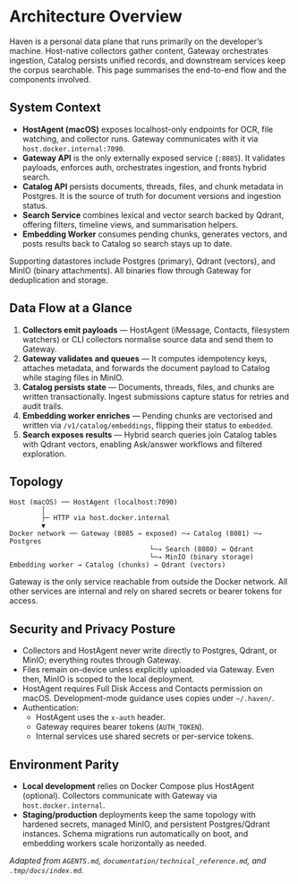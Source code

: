 # Architecture Overview

Haven is a personal data plane that runs primarily on the developer’s machine. Host-native collectors gather content, Gateway orchestrates ingestion, Catalog persists unified records, and downstream services keep the corpus searchable. This page summarises the end-to-end flow and the components involved.

## System Context

- **HostAgent (macOS)** exposes localhost-only endpoints for OCR, file watching, and collector runs. Gateway communicates with it via `host.docker.internal:7090`.
- **Gateway API** is the only externally exposed service (`:8085`). It validates payloads, enforces auth, orchestrates ingestion, and fronts hybrid search.
- **Catalog API** persists documents, threads, files, and chunk metadata in Postgres. It is the source of truth for document versions and ingestion status.
- **Search Service** combines lexical and vector search backed by Qdrant, offering filters, timeline views, and summarisation helpers.
- **Embedding Worker** consumes pending chunks, generates vectors, and posts results back to Catalog so search stays up to date.

Supporting datastores include Postgres (primary), Qdrant (vectors), and MinIO (binary attachments). All binaries flow through Gateway for deduplication and storage.

## Data Flow at a Glance
1. **Collectors emit payloads** — HostAgent (iMessage, Contacts, filesystem watchers) or CLI collectors normalise source data and send them to Gateway.
2. **Gateway validates and queues** — It computes idempotency keys, attaches metadata, and forwards the document payload to Catalog while staging files in MinIO.
3. **Catalog persists state** — Documents, threads, files, and chunks are written transactionally. Ingest submissions capture status for retries and audit trails.
4. **Embedding worker enriches** — Pending chunks are vectorised and written via `/v1/catalog/embeddings`, flipping their status to `embedded`.
5. **Search exposes results** — Hybrid search queries join Catalog tables with Qdrant vectors, enabling Ask/answer workflows and filtered exploration.

## Topology

```
Host (macOS) ── HostAgent (localhost:7090)
        │
        ├─ HTTP via host.docker.internal
        ▼
Docker network ── Gateway (8085 → exposed) ─→ Catalog (8081) ─→ Postgres
                                   └─→ Search (8080) ↔ Qdrant
                                   └─→ MinIO (binary storage)
Embedding worker → Catalog (chunks) → Qdrant (vectors)
```

Gateway is the only service reachable from outside the Docker network. All other services are internal and rely on shared secrets or bearer tokens for access.

## Security and Privacy Posture
- Collectors and HostAgent never write directly to Postgres, Qdrant, or MinIO; everything routes through Gateway.
- Files remain on-device unless explicitly uploaded via Gateway. Even then, MinIO is scoped to the local deployment.
- HostAgent requires Full Disk Access and Contacts permission on macOS. Development-mode guidance uses copies under `~/.haven/`.
- Authentication:
  - HostAgent uses the `x-auth` header.
  - Gateway requires bearer tokens (`AUTH_TOKEN`).
  - Internal services use shared secrets or per-service tokens.

## Environment Parity
- **Local development** relies on Docker Compose plus HostAgent (optional). Collectors communicate with Gateway via `host.docker.internal`.
- **Staging/production** deployments keep the same topology with hardened secrets, managed MinIO, and persistent Postgres/Qdrant instances. Schema migrations run automatically on boot, and embedding workers scale horizontally as needed.

_Adapted from `AGENTS.md`, `documentation/technical_reference.md`, and `.tmp/docs/index.md`._
